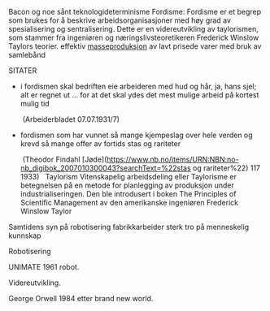 Bacon og noe sånt
teknologideterminisme
Fordisme:
Fordisme er et begrep som brukes for å beskrive arbeidsorganisasjoner med høy grad av spesialisering og sentralisering. Dette er en videreutvikling av taylorismen, som stammer fra ingeniøren og næringslivsteoretikeren Frederick Winslow Taylors teorier.
effektiv [masseproduksjon](https://naob.no/ordbok/masseproduksjon) av lavt prisede varer med bruk av samlebånd

SITATER

- i fordismen skal bedriften eie arbeideren med hud og hår, ja, hans sjel; alt er regnet ut … for at det skal ydes det mest mulige arbeid på kortest mulig tid
    
     (Arbeiderbladet 07.07.1931/7)
    
- fordismen som har vunnet så mange kjempeslag over hele verden og krevd så mange offer av fortids stas og rariteter
    
     (Theodor Findahl [Jøde](https://www.nb.no/items/URN:NBN:no-nb_digibok_2007010300043?searchText=%22stas og rariteter%22) 117 1933)
     
Taylorism
Vitenskapelig arbeidsdeling eller Taylorisme er betegnelsen på en metode for planlegging av produksjon under industrialiseringen. Den ble introdusert i boken The Principles of Scientific Management av den amerikanske ingeniøren Frederick Winslow Taylor

Samtidens syn på robotisering
	fabrikkarbeider
	sterk tro på menneskelig kunnskap
	
Robotisering

UNIMATE 1961 robot.

Videreutvikling.

George Orwell 1984 etter brand new world. 